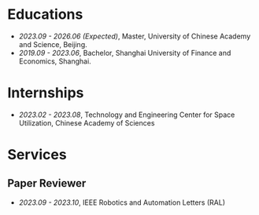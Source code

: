 # Educations

- _2023.09 - 2026.06 (Expected)_, Master, University of Chinese Academy and Science, Beijing.
- _2019.09 - 2023.06_, Bachelor, Shanghai University of Finance and Economics, Shanghai.

# Internships

- _2023.02 - 2023.08_, Technology and Engineering Center for Space Utilization, Chinese Academy of Sciences

# Services

## Paper Reviewer

- _2023.09 - 2023.10_, IEEE Robotics and Automation Letters (RAL)
